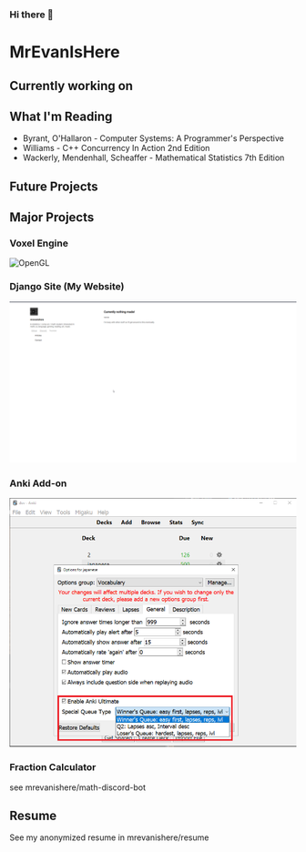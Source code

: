 ### Hi there 👋

<!--
**mrevanishere/mrevanishere** is a ✨ _special_ ✨ repository because its `README.md` (this file) appears on your GitHub profile.

Here are some ideas to get you started:

- 🔭 I’m currently working on ...
- 🌱 I’m currently learning ...
- 👯 I’m looking to collaborate on ...
- 🤔 I’m looking for help with ...
- 💬 Ask me about ...
- 📫 How to reach me: ...
- 😄 Pronouns: ...
- ⚡ Fun fact: ...
-->
# MrEvanIsHere
## Currently working on

## What I'm Reading
* Byrant, O'Hallaron - Computer Systems: A Programmer's Perspective
* Williams - C++ Concurrency In Action 2nd Edition
* Wackerly, Mendenhall, Scheaffer - Mathematical Statistics 7th Edition
## Future Projects

## Major Projects

### Voxel Engine
![OpenGL](assets/opengl-demo.gif)

### Django Site (My Website)
![Django](assets/website-main-page.png)

### Anki Add-on
![Anki](assets/anki-addon-gui.png)

### Fraction Calculator
see mrevanishere/math-discord-bot

## Resume
See my anonymized resume in mrevanishere/resume